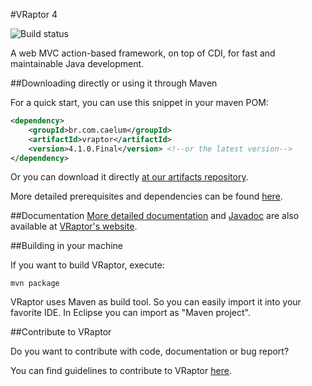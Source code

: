 #VRaptor 4

![Build status](https://secure.travis-ci.org/caelum/vraptor4.png)

A web MVC action-based framework, on top of CDI, for fast and maintainable Java development. 

##Downloading directly or using it through Maven

For a quick start, you can use this snippet in your maven POM:

```xml
<dependency>
    <groupId>br.com.caelum</groupId>
    <artifactId>vraptor</artifactId>
    <version>4.1.0.Final</version> <!--or the latest version-->
</dependency>
```

Or you can download it directly [at our artifacts repository](https://bintray.com/caelum/VRaptor4/br.com.caelum.vraptor).

More detailed prerequisites and dependencies can be found [here](http://www.vraptor.org/en/docs/dependencies-and-prerequisites/).

##Documentation
[More detailed documentation](http://www.vraptor.org/en/docs/one-minute-guide/) and [Javadoc](http://www.vraptor.org/javadoc/) are also available at [VRaptor's website](http://www.vraptor.org/en/).


##Building in your machine

If you want to build VRaptor, execute:

	mvn package

VRaptor uses Maven as build tool. So you can easily import it into your favorite IDE. In Eclipse you can import as "Maven project".

##Contribute to VRaptor

Do you want to contribute with code, documentation or bug report?

You can find guidelines to contribute to VRaptor [here](http://vraptor.caelum.com.br/en/docs/how-to-contribute/ "Contribute").


